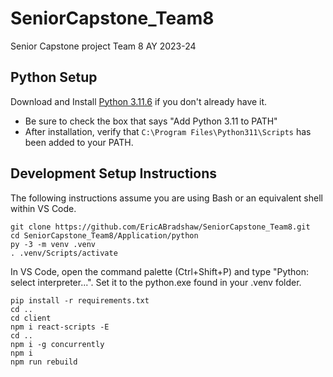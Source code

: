 # SeniorCapstone_Team8

Senior Capstone project Team 8 AY 2023-24

## Python Setup

Download and Install [Python 3.11.6](https://www.python.org/downloads/release/python-3116/) if you don't already have it.

- Be sure to check the box that says "Add Python 3.11 to PATH"
- After installation, verify that `C:\Program Files\Python311\Scripts` has been added to your PATH.

## Development Setup Instructions

The following instructions assume you are using Bash or an equivalent shell within VS Code.

```
git clone https://github.com/EricABradshaw/SeniorCapstone_Team8.git
cd SeniorCapstone_Team8/Application/python
py -3 -m venv .venv
. .venv/Scripts/activate
```

In VS Code, open the command palette (Ctrl+Shift+P) and type "Python: select interpreter...". Set it to the python.exe found in your .venv folder.

```
pip install -r requirements.txt
cd ..
cd client
npm i react-scripts -E
cd ..
npm i -g concurrently
npm i
npm run rebuild
```
